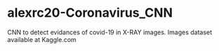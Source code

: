 # alexrc20-Coronavirus_CNN

CNN to detect evidances of covid-19 in X-RAY images. Images dataset available at Kaggle.com

